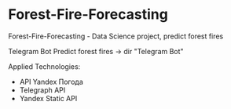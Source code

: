 # Forest-Fire-Forecasting
Forest-Fire-Forecasting - Data Science project, predict forest fires


Telegram Bot Predict forest fires -> dir "Telegram Bot"

Applied Technologies:

   - API Yandex Погода
   - Telegraph API
   - Yandex Static API
  
